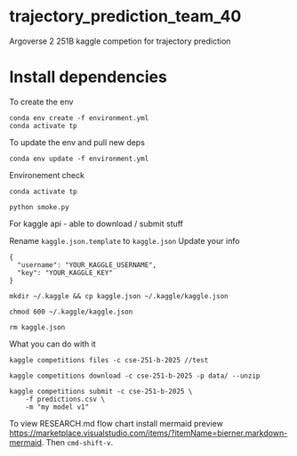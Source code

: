 # trajectory_prediction_team_40

Argoverse 2 251B kaggle competion for trajectory prediction

# Install dependencies

To create the env

```
conda env create -f environment.yml
conda activate tp
```

To update the env and pull new deps

```
conda env update -f environment.yml
```

Environement check

```
conda activate tp

python smoke.py
```

For kaggle api - able to download / submit stuff

Rename `kaggle.json.template` to `kaggle.json`
Update your info

```
{
  "username": "YOUR_KAGGLE_USERNAME",
  "key": "YOUR_KAGGLE_KEY"
}

```

`mkdir ~/.kaggle && cp kaggle.json ~/.kaggle/kaggle.json`

`chmod 600 ~/.kaggle/kaggle.json`

`rm kaggle.json`

What you can do with it

```
kaggle competitions files -c cse-251-b-2025 //test

kaggle competitions download -c cse-251-b-2025 -p data/ --unzip

kaggle competitions submit -c cse-251-b-2025 \
    -f predictions.csv \
    -m "my model v1"

```

To view RESEARCH.md flow chart install mermaid preview https://marketplace.visualstudio.com/items/?itemName=bierner.markdown-mermaid. Then `cmd-shift-v`.
